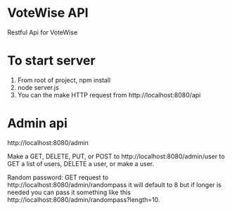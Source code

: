 # VoteWise API

Restful Api for VoteWise

# To start server

1) From root of project, npm install
2) node server.js
3) You can the make HTTP request from http://localhost:8080/api

# Admin api

http://localhost:8080/admin

Make a GET, DELETE, PUT, or POST to http://localhost:8080/admin/user to GET a list of users, DELETE a user, or make a user.

Random password: GET request to http://localhost:8080/admin/randompass it will default to 8 but if longer is needed you can pass it something like this http://localhost:8080/admin/randompass?length=10.
